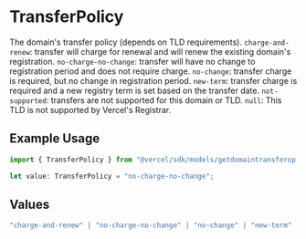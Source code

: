 # TransferPolicy

The domain's transfer policy (depends on TLD requirements). `charge-and-renew`: transfer will charge for renewal and will renew the existing domain's registration. `no-charge-no-change`: transfer will have no change to registration period and does not require charge. `no-change`: transfer charge is required, but no change in registration period. `new-term`: transfer charge is required and a new registry term is set based on the transfer date. `not-supported`: transfers are not supported for this domain or TLD. `null`: This TLD is not supported by Vercel's Registrar.

## Example Usage

```typescript
import { TransferPolicy } from "@vercel/sdk/models/getdomaintransferop.js";

let value: TransferPolicy = "no-charge-no-change";
```

## Values

```typescript
"charge-and-renew" | "no-charge-no-change" | "no-change" | "new-term" | "not-supported"
```